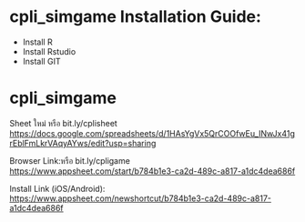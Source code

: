 
# cpli_simgame Installation Guide:
- Install R
- Install Rstudio
- Install GIT

# cpli_simgame
Sheet ใหม่ หรือ bit.ly/cplisheet
https://docs.google.com/spreadsheets/d/1HAsYgVx5QrCOOfwEu_INwJx41grEblFmLkrVAqyAYws/edit?usp=sharing

Browser Link:หรือ bit.ly/cpligame
https://www.appsheet.com/start/b784b1e3-ca2d-489c-a817-a1dc4dea686f


Install Link (iOS/Android): https://www.appsheet.com/newshortcut/b784b1e3-ca2d-489c-a817-a1dc4dea686f
